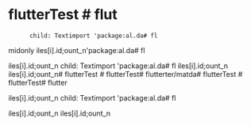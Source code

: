 # flutterTest # flut

          child: Textimport 'package:al.da# fl

midonly
iles[i].id;ount_n'package:al.da# fl

iles[i].id;ount_n
          child: Textimport 'package:al.da# fl
iles[i].id;ount_n
iles[i].id;ount_n# flutterTest # flutterTest# flutterter/matda# flutterTest # flutterTest# flutter

iles[i].id;ount_n
          child: Textimport 'package:al.da# fl

iles[i].id;ount_n
iles[i].id;ount_n
